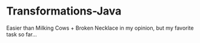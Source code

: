 # Transformations-Java
Easier than Milking Cows + Broken Necklace in my opinion, but my favorite task so far...
